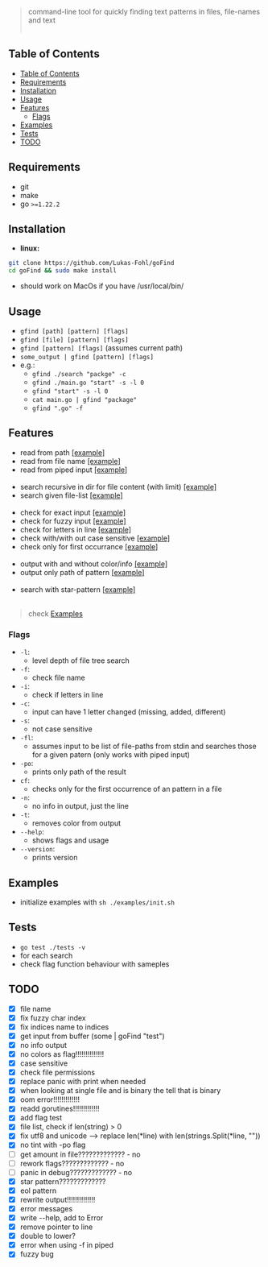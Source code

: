 > command-line tool for quickly finding text patterns in files, file-names and text
<br></br>
## Table of Contents
- [Table of Contents](#table-of-contents)
- [Requirements](#requirements)
- [Installation](#installation)
- [Usage](#usage)
- [Features](#features)
  - [Flags](#flags)
- [Examples](#examples)
- [Tests](#tests)
- [TODO](#todo)

## Requirements
 - git
 - make
 - go `>=1.22.2`

## Installation
 - **linux:**
```bash
git clone https://github.com/Lukas-Fohl/goFind
cd goFind && sudo make install
```
 - should work on MacOs if you have /usr/local/bin/

## Usage
 - `gfind [path] [pattern] [flags]`
 - `gfind [file] [pattern] [flags]`
 - `gfind [pattern] [flags]` (assumes current path)
 - `some_output | gfind [pattern] [flags]`
 - e.g.:
   - `gfind ./search "packge" -c`
   - `gfind ./main.go "start" -s -l 0`
   - `gfind "start" -s -l 0`
   - `cat main.go | gfind "package"`
   - `gfind ".go" -f`

## Features
 - read from path [[example]](./examples/basicFind.sh)
 - read from file name [[example]](./examples/basicFind.sh)
 - read from piped input [[example]](./examples/pipedFind.sh)
<br></br>
 - search recursive in dir for file content (with limit) [[example]](./examples/levelFind.sh)
 - search given file-list [[example]](./examples/fileList.sh)
<br></br>
 - check for exact input [[example]](./examples/basicFind.sh)
 - check for fuzzy input [[example]](./examples/fuzzyFind.sh)
 - check for letters in line [[example]](./examples/letterFind.sh)
 - check with/with out case sensitive [[example]](./examples/caseFind.sh)
 - check only for first occurrance [[example]](./examples/checkFirst.sh)
<br></br>
- output with and without color/info [[example]](./examples/noOutputFind.sh)
- output only path of pattern [[example]](./examples/pathOnly.sh)
<br></br>
- search with star-pattern [[example]](./examples/pattern.sh)
<br></br>
> check [Examples](#examples)

### Flags
  - `-l`:
    - level depth of file tree search
  - `-f`:
    - check file name
  - `-i`:
    - check if letters in line
  - `-c`:
    - input can have 1 letter changed (missing, added, different)
  - `-s`:
    - not case sensitive
  - `-fl`:
    - assumes input to be list of file-paths from stdin and searches those for a given patern (only works with piped input)
  - `-po`:
    - prints only path of the result
  - `cf`:
    - checks only for the first occurrence of an pattern in a file
  - `-n`:
    - no info in output, just the line
  - `-t`:
    - removes color from output
  - `--help`:
    - shows flags and usage
  - `--version`:
    - prints version


## Examples
 - initialize examples with `sh ./examples/init.sh`

## Tests
 - `go test ./tests -v`
 - for each search
 - check flag function behaviour with sameples

## TODO
 - [x] file name
 - [x] fix fuzzy char index
 - [x] fix indices name to indices
 - [x] get input from buffer (some | goFind "test")
 - [x] no info output
 - [x] no colors as flag!!!!!!!!!!!!!!
 - [x] case sensitive
 - [x] check file permissions
 - [x] replace panic with print when needed
 - [x] when looking at single file and is binary the tell that is binary
 - [x] oom error!!!!!!!!!!!!!
 - [x] readd gorutines!!!!!!!!!!!!!
 - [x] add flag test
 - [x] file list, check if len(string) > 0
 - [x] fix utf8 and unicode --> replace len(*line) with len(strings.Split(*line, ""))
 - [x] no tint with -po flag
 - [ ] get amount in file????????????? - no
 - [ ] rework flags????????????? - no
 - [ ] panic in debug????????????? - no
 - [x] star pattern?????????????
 - [x] eol pattern
 - [x] rewrite output!!!!!!!!!!!!!!
 - [x] error messages
 - [x] write --help, add to Error
 - [x] remove pointer to line
 - [x] double to lower?
 - [x] error when using -f in piped
 - [x] fuzzy bug

